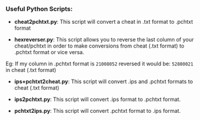### Useful Python Scripts:

- **cheat2pchtxt.py**: This script will convert a cheat in .txt format to .pchtxt format

- **hexreverser.py**: This script allows you to reverse the last column of your cheat/pchtxt in order to make conversions from cheat (.txt format) to .pchtxt format or vice versa. 

Eg: If my column in .pchtxt format is `21008052` reversed it would be: `52800021` in cheat (.txt format)

- **ips+pchtxt2cheat.py**: This script will convert .ips and .pchtxt formats to cheat (.txt format)

- **ips2pchtxt.py**: This script will convert .ips format to .pchtxt format.

- **pchtxt2ips.py**: This script will convert .pchtxt format to .ips format.